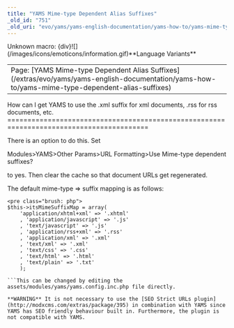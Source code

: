 ```yaml
---
title: "YAMS Mime-type Dependent Alias Suffixes"
_old_id: "751"
_old_uri: "evo/yams/yams-english-documentation/yams-how-to/yams-mime-type-dependent-alias-suffixes"
---
```


<div class="error"><span class="error">Unknown macro: {div}</span>![](/images/icons/emoticons/information.gif)**Language Variants**

<table class="tableview" width="100%"><tr><td><span class="icon icon-page">Page:</span> [YAMS Mime-type Dependent Alias Suffixes](/extras/evo/yams/yams-english-documentation/yams-how-to/yams-mime-type-dependent-alias-suffixes)</td></tr></table></div>How can I get YAMS to use the .xml suffix for xml documents, .rss for rss documents, etc.
=========================================================================================

There is an option to do this. Set

Modules>YAMS>Other Params>URL Formatting>Use Mime-type dependent suffixes?

to yes. Then clear the cache so that document URLs get regenerated.

The default mime-type => suffix mapping is as follows:

```
<pre class="brush: php">
$this->itsMimeSuffixMap = array(
    'application/xhtml+xml' => '.xhtml'
    , 'application/javascript' => '.js'
    , 'text/javascript' => '.js'
    , 'application/rss+xml' => '.rss'
    , 'application/xml' => '.xml'
    , 'text/xml' => '.xml'
    , 'text/css' => '.css'
    , 'text/html' => '.html'
    , 'text/plain' => '.txt'
    );

```This can be changed by editing the assets/modules/yams/yams.config.inc.php file directly.

**WARNING** It is not necessary to use the [SEO Strict URLs plugin](http://modxcms.com/extras/package/395) in combination with YAMS since YAMS has SEO friendly behaviour built in. Furthermore, the plugin is not compatible with YAMS.